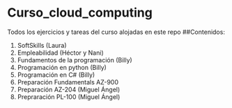 # Curso_cloud_computing
Todos los ejercicios y tareas del curso alojadas en este repo
##Contenidos:
  1. SoftSkills (Laura)
  2. Empleabilidad (Héctor y Nani)
  3. Fundamentos de la programación (Billy)
  4. Programación en python (Billy)
  5. Programación en C# (Billy)
  6. Preparación Fundamentals AZ-900
  7. Preparación AZ-204 (Miguel Ángel)
  8. Prepraración PL-100 (Miguel Ángel)
